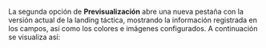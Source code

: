 La segunda opción de **Previsualización** abre una nueva pestaña con la versión actual de la landing táctica, mostrando la información registrada en los campos, así como los colores e imágenes configurados. A continuación se visualiza así:
